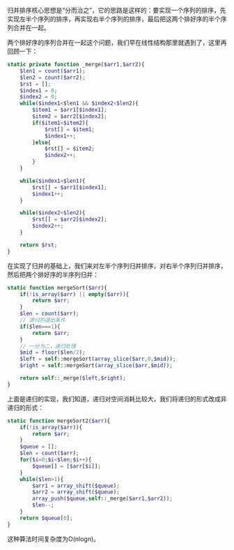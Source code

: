 归并排序核心思想是“分而治之”，它的思路是这样的：要实现一个序列的排序，先实现左半个序列的排序，再实现右半个序列的排序，最后把这两个排好序的半个序列合并在一起。

两个排好序的序列合并在一起这个问题，我们早在线性结构那里就遇到了，这里再回顾一下：

```php
static private function _merge($arr1,$arr2){
	$len1 = count($arr1);
	$len2 = count($arr2);
	$rst = [];
	$index1 = 0;
	$index2 = 0;
	while($index1<$len1 && $index2<$len2){
		$item1 = $arr1[$index1];
		$item2 = $arr2[$index2];
		if($item1<$item2){
			$rst[] = $item1;
			$index1++;
		}else{
			$rst[] = $item2;
			$index2++;
		}
	}

	while($index1<$len1){
		$rst[] = $arr1[$index1];
		$index1++;
	}

	while($index2<$len2){
		$rst[] = $arr2[$index2];
		$index2++;
	}

	return $rst;
}
```

在实现了归并的基础上，我们来对左半个序列归并排序，对右半个序列归并排序，然后把两个排好序的半序列归并：

```php
static function mergeSort($arr){
	if(!is_array($arr) || empty($arr)){
		return $arr;
	}
	$len = count($arr);
	// 递归的退出条件
	if($len===1){
		return $arr;
	}
	// 一分为二，递归处理
	$mid = floor($len/2);
	$left = self::mergeSort(array_slice($arr,0,$mid));
	$right = self::mergeSort(array_slice($arr,$mid));

	return self::_merge($left,$right);
}
```

上面是递归的实现，我们知道，递归对空间消耗比较大，我们将递归的形式改成非递归的形式：

```php
static function mergeSort2($arr){
	if(!is_array($arr)){
		return $arr;
	}
	$queue = [];
	$len = count($arr);
	for($i=0;$i<$len;$i++){
		$queue[] = [$arr[$i]];
	}
	while($len>1){
		$arr1 = array_shift($queue);
		$arr2 = array_shift($queue);
		array_push($queue,self::_merge($arr1,$arr2));
		$len--;
	}
	return $queue[0];
}
```

这种算法时间复杂度为O(nlogn)。